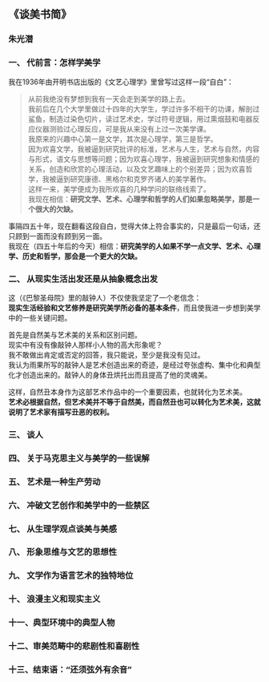 ## 《谈美书简》

### 朱光潜

### 一、  代前言：怎样学美学  

我在1936年由开明书店出版的《文艺心理学》里曾写过这样一段“自白”：  

>从前我绝没有梦想到我有一天会走到美学的路上去。  
>我前后在几个大学里做过十四年的大学生，学过许多不相干的功课，解剖过鲨鱼，制造过染色切片，读过艺术史，学过符号逻辑，用过熏烟鼓和电器反应仪器测验过心理反应，可是我从来没有上过一次美学课。  
>我原来的兴趣中心第一是文学，其次是心理学，第三是哲学。  
>因为欢喜文学，我被逼到研究批评的标准，艺术与人生，艺术与自然，内容与形式，语文与思想等问题；因为欢喜心理学，我被逼到研究想象和情感的关系，创造和欣赏的心理活动，以及文艺趣味上的个别差异；因为欢喜哲学，我被逼到研究康德、黑格尔和克罗齐诸人的美学著作。  
>这样一来，美学便成为我所欢喜的几种学问的联络线索了。  
>我现在相信：**研究文学、艺术、心理学和哲学的人们如果忽略美学，那是一个很大的欠缺。**  

事隔四五十年，现在翻看这段自白，觉得大体上符合事实的，只是最后一句话，还只顾到一面而没有顾到另一面。  
我现在（四五十年后的今天）相信：**研究美学的人如果不学一点文学、艺术、心理学、历史和哲学，那会是一个更大的欠缺。**  

### 二、  从现实生活出发还是从抽象概念出发  

这（《巴黎圣母院》里的敲钟人）不仅使我坚定了一个老信念：  
**现实生活经验和文艺修养是研究美学所必备的基本条件**，而且使我进一步想到美学中的一些关键问题。  
  
首先是自然美与艺术美的关系和区别问题。  
现实中有没有像敲钟人那样小人物的高大形象呢？  
我不敢做出肯定或否定的回答，我只能说，至少是我没有见过。  
我认为雨果所写的敲钟人是艺术创造出来的奇迹，是经过夸张虚构、集中化和典型化才创造出来的。敲钟人的身体丑烘托出而且提高了他的灵魂美。  
  
这样，自然丑本身作为这部艺术作品中的一个重要因素，也就转化为艺术美。  
**艺术必根据自然，但艺术美并不等于自然美，而自然丑也可以转化为艺术美，这就说明了艺术家有描写丑恶的权利。**

### 三、  谈人  

### 四、  关于马克思主义与美学的一些误解

### 五、  艺术是一种生产劳动

### 六、  冲破文艺创作和美学中的一些禁区

### 七、  从生理学观点谈美与美感

### 八、  形象思维与文艺的思想性

### 九、  文学作为语言艺术的独特地位

### 十、  浪漫主义和现实主义

### 十一、典型环境中的典型人物

### 十二、审美范畴中的悲剧性和喜剧性

### 十三、结束语：“还须弦外有余音”
